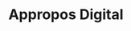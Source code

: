 ---
layout: card
category: [maker, digital]
image: /img/makers/appropos.jpg
title: Appropos Digital
homepage: http://www.approposdigital.com/
---